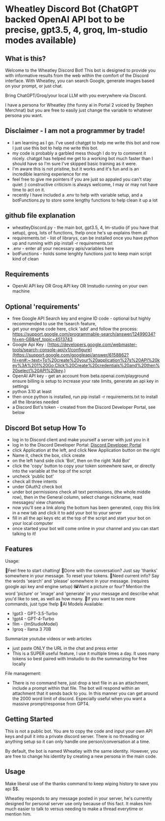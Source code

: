 # Wheatley Discord Bot (ChatGPT backed OpenAI API bot to be precise, gpt3.5, 4, groq, lm-studio modes available)

## What is this?

Welcome to the Wheatley Discord Bot! This bot is designed to provide you with informative results from the web within the comfort of the Discord interface. With Wheatley, you can search Google, generate images based on your prompt, or just chat.

Bring ChatGPT/Groq/your local LLM with you everywhere via Discord.

I have a persona for Wheatley (the funny ai in Portal 2 voiced by Stephen Merchnat) but you are free to easily just change the variable to whatever persona you want.

## Disclaimer - I am not a programmer by trade! 
- I am learning as I go. I've used chatgpt to help me write this bot and now I just use this bot to help me write this bot.
- my code is probably a garbled mess though I do try to comment it nicely. chatgpt has helped me get to a working bot much faster than I should have so I'm sure I've skipped basic training as it were.
- I'm aware this is not pristine, but it works and it's fun and is an incredible learning experience for me
- feel free to give me pointers if you are just so appaled you can't stay quiet :) constructive criticism is always welcome, I may or may not have time to act on it.
- recently I have included a .env to help with variable setup, and a botFunctions.py to store some lengthy functions to help clean it up a lot

## github file explanation

- wheatleyDiscord.py - the main bot, gpt3.5, 4, lm-studio (if you have that setup), groq, lots of functions, !help once he's up explains them all
- requirements.txt - list of librarys, can be installed once you have python up and running with pip install -r requirements.txt
- .env - enter all your necessary apis/variables here
- botFunctions - holds some lenghty functions just to keep main script kind of clean

## Requirements

- OpenAI API key OR Groq API key OR lmstudio running on your own machine

## Optional 'requirements'

- free Google API Search key and engine ID code - optional but highly recommended to use the !search feature, 
- get your engine code here, click 'add' and follow the process: https://support.google.com/programmable-search/answer/12499034?hl=en-GB&ref_topic=4513743
- Google Api Key : [https://developers.google.com/webmaster-tools/search-console-api/v1/configure](https://support.google.com/googleapi/answer/6158862?hl=en#:~:text=To%20create%20your%20application%27s%20API%20key%3A%201%20Go,Click%20Create%20credentials%20and%20then%20select%20API%20key.)
- OpenAI API key - get an account from beta.openai.com/playground ensure billing is setup to increase your rate limits, generate an api key in settings
- python 3.10 at least
- then once python is installed, run pip install -r requirements.txt to install all the libraries needed
- a Discord Bot's token - created from the Discord Developer Portal, see below

## Discord Bot setup How To
- log in to Discord client and make yourself a server with just you in it
- log in to the Discord Developer Portal: [Discord Developer Portal](https://discord.com/developers)
- click Application at the left, and click New Application button on the right
- Name it, check the box, click create
- on the left hand side click 'Bot', then on the right 'Add Bot'
- click the 'copy' button to copy your token somewhere save, or directly into the variable at the top of the script
- uncheck 'public bot'
- check all three intents
- under OAuth2 check bot
- under bot permissions check all text permissions, (the whole middle row), then in the General column, select change nickname, read messages/ view channels
- now you'll see a link along the bottom has been generated, copy this link in a new tab and click it to add your bot to your server
- fill in all the api keys etc at the top of the script and start your bot on your local computer
- once started your bot will come online in your channel and you can start talking to it!

## Features

Usage:

💬Feel free to start chatting!
🙏Done with the conversation? Just say 'thanks' somewhere in your message. To reset your tokens.
🔎Need current info? Say the words 'search' and 'please' somewhere in your message. (requires google api key and engine setup)
🖼️Want a picture or four? Mention the word 'picture' or 'image' and 'generate'  in your message and describe what you'd like to see, as well as how many.
📲If you want to see more commands, just type !help
🤖AI Models Available: 
- !gpt3 - GPT-3.5-Turbo
- !gpt4 - GPT-4-Turbo
- !llm - {lmStudioModel}
- !groq - llama 3 70B

Summarize youtube videos or web articles
- just paste ONLY the URL in the chat and press enter
- This is a SUPER useful feature, I use it multiple times a day. It uses many tokens so best paired with lmstudio to do the summarizing for free locally

File management:

- There is no command here, just drop a text file in as an attachment, include a prompt within that file. The bot will respond within an attachment that it sends back to you. In this manner you can get around the 2000 word limit of discord. Especially useful when you want a massive prompt/response from GPT4.


## Getting Started

This is not a public bot. You are to copy the code and input your own API keys and pull it into a private discord server. There is no threading or anything setup so it can only handle one person/conversation at a time.

By default, the bot is named Wheatley with the same identity. However, you are free to change his identity by creating a new persona in the main code.

## Usage

Make liberal use of the thanks command to keep wiping history to save you api $$. 

Wheatley responds to any message posted in your server, he's currently designed for personal server use only because of this fact. It makes him much easier to talk to versus needing to make a thread everytime or mention him.
